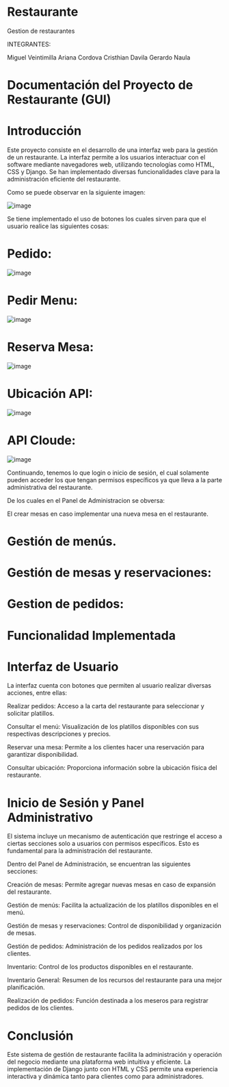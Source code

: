 # Restaurante
Gestion de restaurantes

INTEGRANTES: 

Miguel Veintimilla
Ariana Cordova
Cristhian Davila
Gerardo Naula



# Documentación del Proyecto de Restaurante (GUI)

# Introducción

Este proyecto consiste en el desarrollo de una interfaz web para la gestión de un restaurante. La interfaz permite a los usuarios interactuar con el software mediante navegadores web, utilizando tecnologías como HTML, CSS y Django. Se han implementado diversas funcionalidades clave para la administración eficiente del restaurante.

Como se puede observar en la siguiente imagen:

![image](https://github.com/user-attachments/assets/d348ee09-1257-4a91-923f-2888c2429647)


Se tiene implementado el uso de botones los cuales sirven para que el usuario realice las siguientes cosas:


# Pedido:

![image](https://github.com/user-attachments/assets/4be6293a-1960-4d7e-9fa0-9d36171227b3)



# Pedir Menu:

![image](https://github.com/user-attachments/assets/6ec7295d-624e-482b-9fc6-abcd35bc625e)


# Reserva Mesa:

![image](https://github.com/user-attachments/assets/46d088bc-7a99-401a-b04e-7ce079afc05f)


# Ubicación API:

![image](https://github.com/user-attachments/assets/e2b7015e-99fd-4000-bf6f-fc49c1998523)

# API Cloude:

![image](https://github.com/user-attachments/assets/5ab62e54-3189-4e7b-8a92-cbaa96fc3ead)



Continuando, tenemos lo que login o inicio de sesión, el cual solamente pueden acceder los que tengan permisos específicos ya que lleva a la parte administrativa del restaurante.



De los cuales en el Panel de Administracion se obversa:


El crear mesas en caso implementar una nueva mesa en el restaurante. 


# Gestión de menús.


# Gestión de mesas y reservaciones:


# Gestion de pedidos:

# Funcionalidad Implementada

# Interfaz de Usuario

La interfaz cuenta con botones que permiten al usuario realizar diversas acciones, entre ellas:

Realizar pedidos: Acceso a la carta del restaurante para seleccionar y solicitar platillos.

Consultar el menú: Visualización de los platillos disponibles con sus respectivas descripciones y precios.

Reservar una mesa: Permite a los clientes hacer una reservación para garantizar disponibilidad.

Consultar ubicación: Proporciona información sobre la ubicación física del restaurante.

# Inicio de Sesión y Panel Administrativo

El sistema incluye un mecanismo de autenticación que restringe el acceso a ciertas secciones solo a usuarios con permisos específicos. Esto es fundamental para la administración del restaurante.

Dentro del Panel de Administración, se encuentran las siguientes secciones:

Creación de mesas: Permite agregar nuevas mesas en caso de expansión del restaurante.

Gestión de menús: Facilita la actualización de los platillos disponibles en el menú.

Gestión de mesas y reservaciones: Control de disponibilidad y organización de mesas.

Gestión de pedidos: Administración de los pedidos realizados por los clientes.

Inventario: Control de los productos disponibles en el restaurante.

Inventario General: Resumen de los recursos del restaurante para una mejor planificación.

Realización de pedidos: Función destinada a los meseros para registrar pedidos de los clientes.

# Conclusión

Este sistema de gestión de restaurante facilita la administración y operación del negocio mediante una plataforma web intuitiva y eficiente. La implementación de Django junto con HTML y CSS permite una experiencia interactiva y dinámica tanto para clientes como para administradores.

